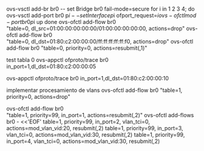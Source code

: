 ovs-vsctl add-br br0 -- set Bridge br0 fail-mode=secure
for i in 1 2 3 4; do
    ovs-vsctl add-port br0 p$i -- set Interface p$i ofport_request=$i
    ovs-ofctl mod-port br0 p$i up
done
ovs-ofctl add-flow br0 \
    "table=0, dl_src=01:00:00:00:00:00/01:00:00:00:00:00, actions=drop"
ovs-ofctl add-flow br0 \
    "table=0, dl_dst=01:80:c2:00:00:00/ff:ff:ff:ff:ff:f0, actions=drop"
ovs-ofctl add-flow br0 "table=0, priority=0, actions=resubmit(,1)"


test tabla 0
ovs-appctl ofproto/trace br0 in_port=1,dl_dst=01:80:c2:00:00:05

ovs-appctl ofproto/trace br0 in_port=1,dl_dst=01:80:c2:00:00:10


implementar procesamiento de vlans
ovs-ofctl add-flow br0 "table=1, priority=0, actions=drop"

ovs-ofctl add-flow br0 \
    "table=1, priority=99, in_port=1, actions=resubmit(,2)"
ovs-ofctl add-flows br0 - <<'EOF'
table=1, priority=99, in_port=2, vlan_tci=0, actions=mod_vlan_vid:20, resubmit(,2)
table=1, priority=99, in_port=3, vlan_tci=0, actions=mod_vlan_vid:30, resubmit(,2)
table=1, priority=99, in_port=4, vlan_tci=0, actions=mod_vlan_vid:30, resubmit(,2)
